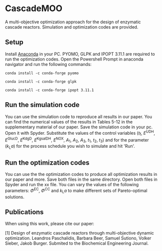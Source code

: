 # CascadeMOO
A multi-objective optimization approach for the design of enzymatic cascade reactors. 
Simulation and optimization codes are provided.

## Setup
Install [Anaconda](https://www.anaconda.com/products/individual) in your PC.
PYOMO, GLPK and IPOPT 3.11.1 are required to run the optimization codes. Open the 
Powershell Prompt in anaconda navigator and run the following commands:
 
`conda install -c conda-forge pyomo`

`conda install -c conda-forge glpk`

`conda install -c conda-forge ipopt 3.11.1 `

## Run the simulation code
You can use the simulation code to reproduce all results in our paper. You can find 
the numerical values of the results in Tables 5-12 in the supplementary material of
our paper. Save the simulation code in your pc. Open it with Spyder. Substitute the
values of the control variables (*t*<sub>f</sub>, *E*<sup>UDH</sup>, *E*<sup>GlucD</sup>, *E*<sup>KdgD</sup>, *E*<sup>KgsalDH</sup>, *E*<sup>NOX</sup>, *A*<sub>1</sub>, *A*<sub>2</sub>, *A*<sub>3</sub>, *t*<sub>1</sub>, *t*<sub>2</sub>, *t*<sub>3</sub>) and for the parameter (*k*<sub>L</sub>*a*) for the process schedule you wish to simulate and 
hit 'Run'. 

## Run the optimization codes
You can use the the optimization codes to produce all optimization results in our
paper and more. Save both files in the same directory. Open both files in Spyder and 
run the xx file. You can vary the values of the following parameters: *Φ*<sup>EC</sup>, *Φ*<sup>CC</sup> and 
*k*<sub>L</sub>*a* to make different sets of Pareto-optimal solutions. 

## Publications
When using this work, please cite our paper:

[1] Design of enzymatic cascade reactors through multi-objective dynamic optimization.
Leandros Paschalidis, Barbara Beer, Samuel Sutiono, Volker Sieber, Jakob Burger.
Submited to the Biochemical Engineering Journal.
